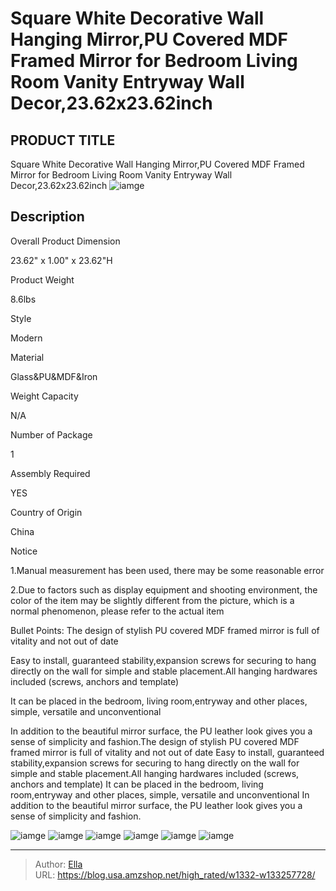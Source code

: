 # Square White Decorative Wall Hanging Mirror,PU Covered MDF Framed Mirror for Bedroom Living Room Vanity Entryway Wall Decor,23.62x23.62inch


## PRODUCT TITLE 

Square White Decorative Wall Hanging Mirror,PU Covered MDF Framed Mirror for Bedroom Living Room Vanity Entryway Wall Decor,23.62x23.62inch
![iamge](https://b2bfiles1.gigab2b.cn/image/wkseller/15454/20221001_a2f29c5243b8b3bf5cc2b0f7e172a342.jpg)

## Description

Overall Product Dimension

23.62&#34; x 1.00&#34; x 23.62&#34;H

Product Weight

8.6lbs

Style

Modern

Material

Glass&amp;PU&amp;MDF&amp;Iron

Weight Capacity

N/A

Number of Package 

1

Assembly Required

YES

Country of Origin

China

Notice

1.Manual measurement has been used, there may be some reasonable error


2.Due to factors such as display equipment and shooting environment, the color of the item may be slightly different from the picture, which is a normal phenomenon, please refer to the actual item

Bullet Points:
The design of stylish PU covered MDF framed mirror is full of vitality and not out of date

Easy to install, guaranteed stability,expansion screws for securing to hang directly on the wall for simple and stable placement.All hanging hardwares included (screws, anchors and template)

It can be placed in the bedroom, living room,entryway and other places, simple, versatile and unconventional

In addition to the beautiful mirror surface, the PU leather look gives you a sense of simplicity and fashion.The design of stylish PU covered MDF framed mirror is full of vitality and not out of date
Easy to install, guaranteed stability,expansion screws for securing to hang directly on the wall for simple and stable placement.All hanging hardwares included (screws, anchors and template)
It can be placed in the bedroom, living room,entryway and other places, simple, versatile and unconventional
In addition to the beautiful mirror surface, the PU leather look gives you a sense of simplicity and fashion.







![iamge](https://b2bfiles1.gigab2b.cn/image/wkseller/15454/20221001_d6e385f86f4edcb5d4dde4c7e3d970ff.jpg)
![iamge](https://b2bfiles1.gigab2b.cn/image/wkseller/15454/20221001_395abeef898e966039b8fc8b19aa8cfb.jpg)
![iamge](https://b2bfiles1.gigab2b.cn/image/wkseller/15454/20221001_0daa4c0b937af80180cfa16d092a4127.jpg)
![iamge](https://b2bfiles1.gigab2b.cn/image/wkseller/15454/20221001_6be4b6b41c0d9cf86ddafb655260bdb4.jpg)
![iamge](https://b2bfiles1.gigab2b.cn/image/wkseller/15454/20221001_74c2b39fcb9e6e05c773fc2ecf9364e5.jpg)
![iamge](https://b2bfiles1.gigab2b.cn/image/wkseller/15454/20221001_10b30852706b08aa2cf0977706e29718.jpg)


---

> Author: [Ella](https://blog.usa.amzshop.net/)  
> URL: https://blog.usa.amzshop.net/high_rated/w1332-w133257728/  

